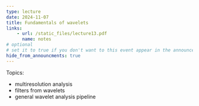 ```yaml
---
type: lecture
date: 2024-11-07
title: Fundamentals of wavelets
links:
    - url: /static_files/lecture13.pdf
      name: notes
# optional
# set it to true if you don't want to this event appear in the announcements section
hide_from_announcments: true
---
```

Topics:
* multiresolution analysis
* filters from wavelets
* general wavelet analysis pipeline

